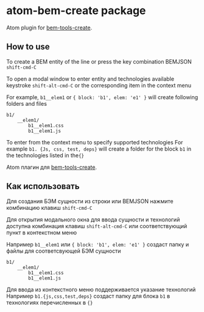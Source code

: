 # atom-bem-create package

Atom plugin for [bem-tools-create](https://github.com/bem-contrib/bem-tools-create).

## How to use

To create a BEM entity of the line or press the key combination BEMJSON `shift-cmd-C`

To open a modal window to enter entity and technologies available keystroke `shift-alt-cmd-C`
or the corresponding item in the context menu

For example, `b1__elem1` or `{ block: 'b1', elem: 'e1' }` will create following folders and files
```
b1/
    __elem1/
        b1__elem1.css
        b1__elem1.js
```
To enter from the context menu to specify supported technologies
For example `b1. {Js, css, test, deps}` will create a folder for the block `b1` in the technologies listed in the` {} `

Atom плагин для [bem-tools-create](https://github.com/bem-contrib/bem-tools-create).

## Как использовать

Для создания БЭМ сущности из строки или BEMJSON нажмите комбинацию клавиш `shift-cmd-C`

Для открытия модального окна для ввода сущности и технологий доступна комбинация клавиш `shift-alt-cmd-C`
или соответствующий пункт в контекстном меню

Например `b1__elem1` или `{ block: 'b1', elem: 'e1' }` создаст папку и файлы для соответсвующей БЭМ сущности
```
b1/
    __elem1/
        b1__elem1.css
        b1__elem1.js
```

Для ввода из контекстного меню поддерживается указание технологий
Например `b1.{js,css,test,deps}` создаст папку для блока `b1` в технологиях перечисленных в `{}`
